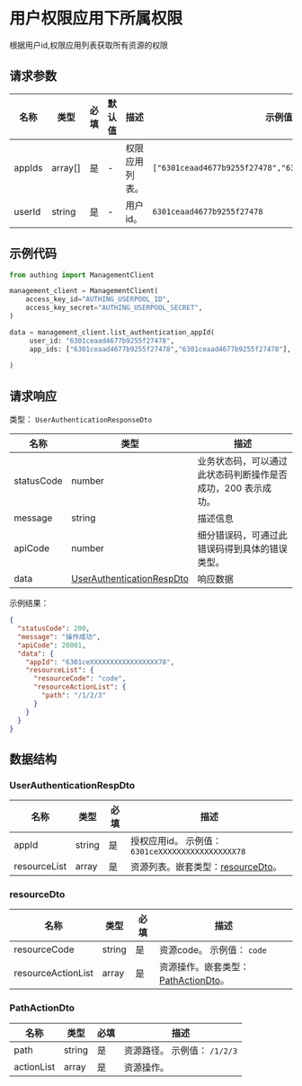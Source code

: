 # 用户权限应用下所属权限

<!--
  警告⚠️：
  不要直接修改该文档，
  https://github.com/Authing/authing-docs-factory
  使用该项目进行生成
-->

<LastUpdated />

根据用户id,权限应用列表获取所有资源的权限

## 请求参数

| 名称 | 类型 | 必填 | 默认值 | 描述 | 示例值 |
| ---- | ---- | ---- | ---- | ---- | ---- |
| appIds | array[] | 是 | - | 权限应用列表。   | `["6301ceaad4677b9255f27478","6301ceaad4677b9255f27478"]` |
| userId | string | 是 | - | 用户id。   | `6301ceaad4677b9255f27478` |


## 示例代码

```py
from authing import ManagementClient

management_client = ManagementClient(
    access_key_id="AUTHING_USERPOOL_ID",
    access_key_secret="AUTHING_USERPOOL_SECRET",
)

data = management_client.list_authentication_appId(
     user_id: "6301ceaad4677b9255f27478",
     app_ids: ["6301ceaad4677b9255f27478","6301ceaad4677b9255f27478"],
  
)
```



## 请求响应

类型： `UserAuthenticationResponseDto`

| 名称 | 类型 | 描述 |
| ---- | ---- | ---- |
| statusCode | number | 业务状态码，可以通过此状态码判断操作是否成功，200 表示成功。 |
| message | string | 描述信息 |
| apiCode | number | 细分错误码，可通过此错误码得到具体的错误类型。 |
| data | <a href="#UserAuthenticationRespDto">UserAuthenticationRespDto</a> | 响应数据 |



示例结果：

```json
{
  "statusCode": 200,
  "message": "操作成功",
  "apiCode": 20001,
  "data": {
    "appId": "6301ceXXXXXXXXXXXXXXXXX78",
    "resourceList": {
      "resourceCode": "code",
      "resourceActionList": {
        "path": "/1/2/3"
      }
    }
  }
}
```

## 数据结构


### <a id="UserAuthenticationRespDto"></a> UserAuthenticationRespDto

| 名称 | 类型 | 必填 | 描述 |
| ---- |  ---- | ---- | ---- |
| appId | string | 是 | 授权应用id。 示例值： `6301ceXXXXXXXXXXXXXXXXX78`  |
| resourceList | array | 是 | 资源列表。嵌套类型：<a href="#resourceDto">resourceDto</a>。   |


### <a id="resourceDto"></a> resourceDto

| 名称 | 类型 | 必填 | 描述 |
| ---- |  ---- | ---- | ---- |
| resourceCode | string | 是 | 资源code。 示例值： `code`  |
| resourceActionList | array | 是 | 资源操作。嵌套类型：<a href="#PathActionDto">PathActionDto</a>。   |


### <a id="PathActionDto"></a> PathActionDto

| 名称 | 类型 | 必填 | 描述 |
| ---- |  ---- | ---- | ---- |
| path | string | 是 | 资源路径。 示例值： `/1/2/3`  |
| actionList | array | 是 | 资源操作。   |


